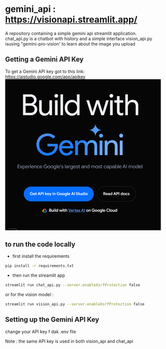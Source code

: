 # gemini_api : https://visionapi.streamlit.app/
A repository containing a simple gemini api streamlit application.
chat_api.py is a chatbot with history and a simple interface
vision_api.py isusing "gemini-pro-vision' to learn about the image you upload

## Getting a Gemini API Key
To get a Gemini API key got to this link:
https://aistudio.google.com/app/apikey
![Image Description](image.png)


## to run the code locally 
- first install the requirements
```bash
pip install -r requirements.txt
```
- then run the streamlit app
```bash
streamlit run chat_api.py --server.enableXsrfProtection false
```
or for the vision model :
```bash
streamlit run vision_api.py --server.enableXsrfProtection false
```
## Setting up the Gemini API Key
change your API key f dak .env file

Note : the same API key is used in both vision_api and chat_api

